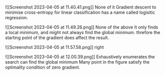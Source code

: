 ![[Screenshot 2023-04-05 at 11.40.41.png]]
None of it
Gradient descent to minimise cross-entropy for linear classification has a name called logisitic regression.

![[Screenshot 2023-04-05 at 11.49.26.png]]
None of the above
It only finds a local minimum,  and might not always find the global minimum. threfore the starting point of the gradient does affect the result.

![[Screenshot 2023-04-05 at 11.57.58.png]]
right


![[Screenshot 2023-04-05 at 12.00.39.png]]
Exhaustively enumerates the search can find the global minimum
Many point in the figure satisfy the optimality condition of zero gradient.


